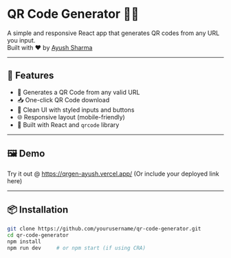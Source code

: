 # QR Code Generator 🔗📱

A simple and responsive React app that generates QR codes from any URL you input.  
Built with ❤️ by [Ayush Sharma](https://www.linkedin.com/in/ayush-sharma13/)

---

## 🚀 Features

- 🔳 Generates a QR Code from any valid URL
- 📥 One-click QR Code download
- 🎨 Clean UI with styled inputs and buttons
- 🌐 Responsive layout (mobile-friendly)
- 🧠 Built with React and `qrcode` library

---

## 🖼️ Demo

Try it out @ https://qrgen-ayush.vercel.app/
(Or include your deployed link here)

---

## 📦 Installation

```bash
git clone https://github.com/yourusername/qr-code-generator.git
cd qr-code-generator
npm install
npm run dev     # or npm start (if using CRA)
